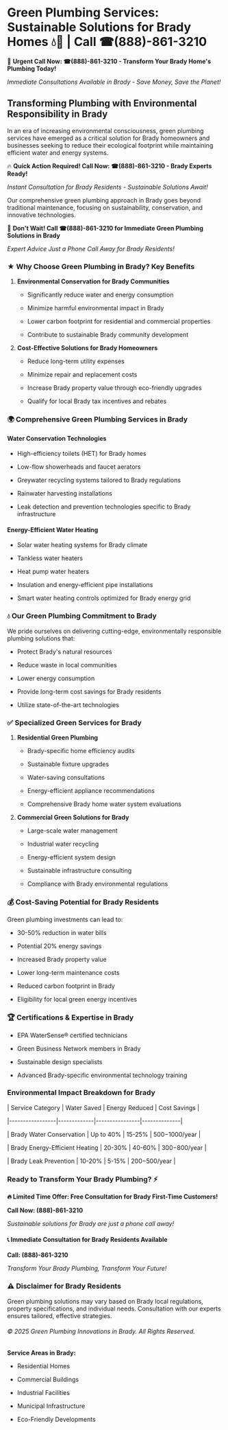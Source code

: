 # Green Plumbing Services: Sustainable Solutions for Brady Homes 💧🌿 | Call ☎(888)-861-3210

🚨 **Urgent Call Now: ☎(888)-861-3210 - Transform Your Brady Home's Plumbing Today!**
*Immediate Consultations Available in Brady - Save Money, Save the Planet!*

## Transforming Plumbing with Environmental Responsibility in Brady

In an era of increasing environmental consciousness, green plumbing services have emerged as a critical solution for Brady homeowners and businesses seeking to reduce their ecological footprint while maintaining efficient water and energy systems. 

🔥 **Quick Action Required! Call Now: ☎(888)-861-3210 - Brady Experts Ready!**
*Instant Consultation for Brady Residents - Sustainable Solutions Await!*

Our comprehensive green plumbing approach in Brady goes beyond traditional maintenance, focusing on sustainability, conservation, and innovative technologies.

🚨 **Don't Wait! Call ☎(888)-861-3210 for Immediate Green Plumbing Solutions in Brady**
*Expert Advice Just a Phone Call Away for Brady Residents!*

### ★ Why Choose Green Plumbing in Brady? Key Benefits

1. **Environmental Conservation for Brady Communities** 
   - Significantly reduce water and energy consumption
   - Minimize harmful environmental impact in Brady
   - Lower carbon footprint for residential and commercial properties
   - Contribute to sustainable Brady community development

2. **Cost-Effective Solutions for Brady Homeowners** 
   - Reduce long-term utility expenses
   - Minimize repair and replacement costs
   - Increase Brady property value through eco-friendly upgrades
   - Qualify for local Brady tax incentives and rebates

### 🌍 Comprehensive Green Plumbing Services in Brady

#### Water Conservation Technologies
- High-efficiency toilets (HET) for Brady homes
- Low-flow showerheads and faucet aerators
- Greywater recycling systems tailored to Brady regulations
- Rainwater harvesting installations
- Leak detection and prevention technologies specific to Brady infrastructure

#### Energy-Efficient Water Heating
- Solar water heating systems for Brady climate
- Tankless water heaters
- Heat pump water heaters
- Insulation and energy-efficient pipe installations
- Smart water heating controls optimized for Brady energy grid

### 💧 Our Green Plumbing Commitment to Brady

We pride ourselves on delivering cutting-edge, environmentally responsible plumbing solutions that:
- Protect Brady's natural resources
- Reduce waste in local communities
- Lower energy consumption
- Provide long-term cost savings for Brady residents
- Utilize state-of-the-art technologies

### ✅ Specialized Green Services for Brady

1. **Residential Green Plumbing**
   - Brady-specific home efficiency audits
   - Sustainable fixture upgrades
   - Water-saving consultations
   - Energy-efficient appliance recommendations
   - Comprehensive Brady home water system evaluations

2. **Commercial Green Solutions for Brady**
   - Large-scale water management
   - Industrial water recycling
   - Energy-efficient system design
   - Sustainable infrastructure consulting
   - Compliance with Brady environmental regulations

### 💰 Cost-Saving Potential for Brady Residents

Green plumbing investments can lead to:
- 30-50% reduction in water bills
- Potential 20% energy savings
- Increased Brady property value
- Lower long-term maintenance costs
- Reduced carbon footprint in Brady
- Eligibility for local green energy incentives

### 🏆 Certifications & Expertise in Brady

- EPA WaterSense® certified technicians
- Green Business Network members in Brady
- Sustainable design specialists
- Advanced Brady-specific environmental technology training

### Environmental Impact Breakdown for Brady

| Service Category | Water Saved | Energy Reduced | Cost Savings |
|-----------------|-------------|----------------|--------------|
| Brady Water Conservation | Up to 40% | 15-25% | $500-$1000/year |
| Brady Energy-Efficient Heating | 20-30% | 40-60% | $300-$800/year |
| Brady Leak Prevention | 10-20% | 5-15% | $200-$500/year |

### Ready to Transform Your Brady Plumbing? ⚡

**🔥 Limited Time Offer: Free Consultation for Brady First-Time Customers!**

**Call Now: (888)-861-3210**
*Sustainable solutions for Brady are just a phone call away!*

#### 📞 Immediate Consultation for Brady Residents Available

**Call: (888)-861-3210**
*Transform Your Brady Plumbing, Transform Your Future!*

### ⚠️ Disclaimer for Brady Residents

Green plumbing solutions may vary based on Brady local regulations, property specifications, and individual needs. Consultation with our experts ensures tailored, effective strategies.

###### © 2025 Green Plumbing Innovations in Brady. All Rights Reserved.

**Service Areas in Brady:** 
- Residential Homes
- Commercial Buildings
- Industrial Facilities
- Municipal Infrastructure
- Eco-Friendly Developments